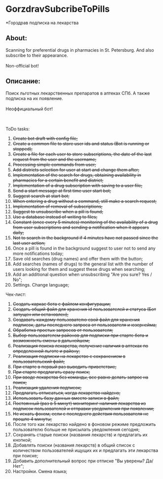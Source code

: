# GorzdravSubcribeToPills
*Горздрав подписка на лекарства
<h2>About:</h2>

Scanning for preferential drugs in pharmacies in St. Petersburg. And also subscribe to their appearance.<br><br>Non-official bot!

<h2>Описание:</h2>
Поиск льготных лекарственных препаратов в аптеках СПб. А также подписка на их появление.<br><br>Неоффициальный бот!

<br>
<br>
<br>


ToDo tasks:
1) <s>Create bot draft with config file;</s>
2) <s>Create a common file to store user ids and status (Bot is running or stopped);</s>
3) <s>Create a file for each user to store subscriptions, the date of the last request from the user and the username;</s>
4) <s>Processing simple commands from user;</s>
5) <s>Add districts selection for user at start and change them after;</s>
6) <s>Implementation of the search for drugs, obtaining availability in pharmacies for a certain benefit and district;</s>
7) <s>Implementation of a drug subscription with saving to a user file;</s>
8) <s>Send a start message at first time user start bot;</s>
9) <s>Suggest search at start bot;</s>
10) <s>When entering a drug without a command, still make a search request;</s>
11) <s>Implementation of removal of subscriptions;</s>
12) <s>Suggest to unsubscribe when a pill is found;</s>
13) <s>Use a database instead of writing to files;</s>
14) <s>Constant (once every 5 minutes) monitoring of the availability of a drug from user subscriptions and sending a notification when it appears daily;</s>
15) <s>Not to search in the background if 4 minutes have not passed since the last user action;</s>
16) Once a pill is found in the background suggest to user not to send any more notifications today;
17) Save old searches (drug names) and offer them with the button;
18) Add searches (names of drugs) to the general list with the number of users looking for them and suggest these drugs when searching;
19) Add an additional question when unsubscribing "Are you sure? Yes / No";
20) Settings. Change language;

Чек-лист:
1) <s>Создать каркас бота с файлом конфигурации;</s>
2) <s>Создать общий файл для хранения id пользователей и статуса (Бот запущен или остановлен);</s>
3) <s>Создавать каждому пользователю свой файл для хранения подписок, даты последнего запроса от пользователя и юзернейма;</s>
4) <s>Обработка простых запросов от пользователя;</s>
5) <s>Выбор пользователем районов для подписки при старте бота и возможность смены в дальнейшем;</s>
6) <s>Реализация поиска лекарства, получение наличия в аптеках по определенной льготе и району;</s>
7) <s>Реализация подписки на лекарство с сохранением в пользовательский файл;</s>
8) <s>При старте в первый раз выводить приветствие;</s>
9) <s>При старте предлагать сразу поиск;</s>
10) <s>При вводе лекарства без команды, все равно делать запрос на поиск;</s>
11) <s>Реализация удаления подписок;</s>
12) <s>Предлагать отписаться, когда лекарство найдено;</s>
13) <s>Использовать базу данных вместо записи в файл;</s>
14) <s>Постоянный (раз в 5 минут) мониторинг наличия лекарства из подписок пользователей и отправки уведомления при появлении;</s>
15) <s>Не искать фоном, если с последнего действия пользователя не прошло 4 минуты;</s>
16) После того как лекарство найдено в фоновом режиме предложить пользователю больше не присылать уведомления сегодня;
17) Сохранять старые поиски (названия лекарств) и предлагать их кнопкой;
18) Добавлять поиски (названия лекарств) в общий список с количеством пользователей ищущих их и предлагать эти лекарства при поиске;
19) Добавить дополнительный вопрос при отписке "Вы уверены? Да/Нет";
20) Настройки. Смена языка;
